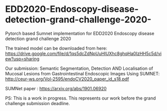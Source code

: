 # EDD2020-Endoscopy-disease-detection-grand-challenge-2020-
Pytorch based Sumnet implementation for EDD2020 Endoscopy disease detection grand challenge 2020 

The trained model can be downloaded from here: https://drive.google.com/file/d/1qs5dcZdNpUuHlUXhc8ghqHa0IzHH5c5d/view?usp=sharing

Our submission: Semantic Segmentation, Detection AND Localisation of Mucosal Lesions from Gastrointestinal Endoscopic Images Using SUMNET: http://ceur-ws.org/Vol-2595/endoCV2020_paper_id_s18.pdf

SUMNet paper : https://arxiv.org/abs/1901.06920

PS: This is a work in progress. This represents our work before the grand challenge submission deadline. 

